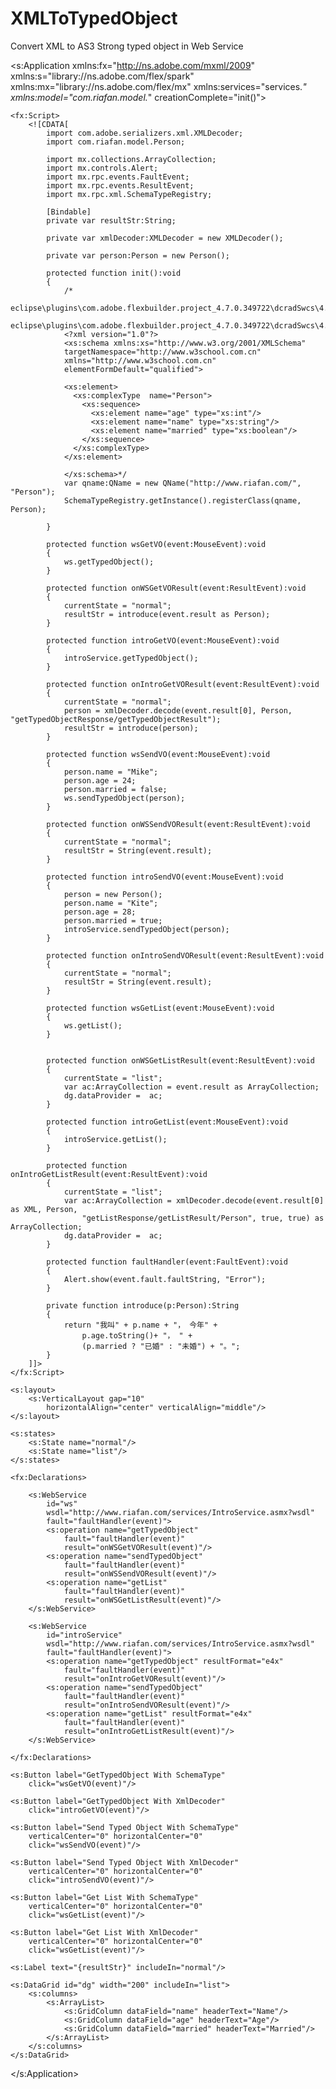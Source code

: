 XMLToTypedObject
================

Convert XML to AS3 Strong typed object in Web Service


<?xml version="1.0" encoding="utf-8"?>
<s:Application xmlns:fx="http://ns.adobe.com/mxml/2009" 
	xmlns:s="library://ns.adobe.com/flex/spark"
	xmlns:mx="library://ns.adobe.com/flex/mx"
	xmlns:services="services.*"
	xmlns:model="com.riafan.model.*"
	creationComplete="init()">
	
	<fx:Script>
		<![CDATA[
			import com.adobe.serializers.xml.XMLDecoder;
			import com.riafan.model.Person;
			
			import mx.collections.ArrayCollection;
			import mx.controls.Alert;
			import mx.rpc.events.FaultEvent;
			import mx.rpc.events.ResultEvent;
			import mx.rpc.xml.SchemaTypeRegistry;
			
			[Bindable]
			private var resultStr:String;
			
			private var xmlDecoder:XMLDecoder = new XMLDecoder();
			
			private var person:Person = new Person();
			
			protected function init():void
			{	
				/*
				eclipse\plugins\com.adobe.flexbuilder.project_4.7.0.349722\dcradSwcs\4.5\libs\serializers.swc
				eclipse\plugins\com.adobe.flexbuilder.project_4.7.0.349722\dcradSwcs\4.5\locale\zh_CN\serializers_rb.swc
				<?xml version="1.0"?>
				<xs:schema xmlns:xs="http://www.w3.org/2001/XMLSchema"
				targetNamespace="http://www.w3school.com.cn"
				xmlns="http://www.w3school.com.cn"
				elementFormDefault="qualified">
				
				<xs:element>
				  <xs:complexType  name="Person">
					<xs:sequence>
					  <xs:element name="age" type="xs:int"/>
					  <xs:element name="name" type="xs:string"/>
					  <xs:element name="married" type="xs:boolean"/>
					</xs:sequence>
				  </xs:complexType>
				</xs:element>
				
				</xs:schema>*/
				var qname:QName = new QName("http://www.riafan.com/", "Person");
				SchemaTypeRegistry.getInstance().registerClass(qname, Person);
				
			}
			
			protected function wsGetVO(event:MouseEvent):void
			{
				ws.getTypedObject();
			}
			
			protected function onWSGetVOResult(event:ResultEvent):void
			{
				currentState = "normal";
				resultStr = introduce(event.result as Person);
			}
			
			protected function introGetVO(event:MouseEvent):void
			{
				introService.getTypedObject();
			}
			
			protected function onIntroGetVOResult(event:ResultEvent):void
			{
				currentState = "normal";
				person = xmlDecoder.decode(event.result[0], Person, "getTypedObjectResponse/getTypedObjectResult");
				resultStr = introduce(person);
			}
			
			protected function wsSendVO(event:MouseEvent):void
			{
				person.name = "Mike";
				person.age = 24;
				person.married = false;
				ws.sendTypedObject(person);
			}
			
			protected function onWSSendVOResult(event:ResultEvent):void
			{
				currentState = "normal";
				resultStr = String(event.result);
			}

			protected function introSendVO(event:MouseEvent):void
			{
				person = new Person();
				person.name = "Kite";
				person.age = 28;
				person.married = true;
				introService.sendTypedObject(person);
			}
			
			protected function onIntroSendVOResult(event:ResultEvent):void
			{
				currentState = "normal";
				resultStr = String(event.result);
			}	

			protected function wsGetList(event:MouseEvent):void
			{
				ws.getList();
			}
			
			
			protected function onWSGetListResult(event:ResultEvent):void
			{
				currentState = "list";
				var ac:ArrayCollection = event.result as ArrayCollection;
				dg.dataProvider =  ac;
			}
			
			protected function introGetList(event:MouseEvent):void
			{
				introService.getList();
			}
			
			protected function onIntroGetListResult(event:ResultEvent):void
			{
				currentState = "list";
				var ac:ArrayCollection = xmlDecoder.decode(event.result[0] as XML, Person, 
					"getListResponse/getListResult/Person", true, true) as ArrayCollection;
				dg.dataProvider =  ac;
			}
			
			protected function faultHandler(event:FaultEvent):void
			{
				Alert.show(event.fault.faultString, "Error");
			}
			
			private function introduce(p:Person):String
			{
				return "我叫" + p.name + "， 今年" +
					p.age.toString()+ "， " +
					(p.married ? "已婚" : "未婚") + "。";
			}	
		]]>
	</fx:Script>
	
	<s:layout>
		<s:VerticalLayout gap="10" 
			horizontalAlign="center" verticalAlign="middle"/>
	</s:layout>
	
	<s:states>
		<s:State name="normal"/>
		<s:State name="list"/>
	</s:states>
	
	<fx:Declarations>
		
		<s:WebService 
			id="ws"
			wsdl="http://www.riafan.com/services/IntroService.asmx?wsdl"
			fault="faultHandler(event)"> 
			<s:operation name="getTypedObject"
				fault="faultHandler(event)" 
				result="onWSGetVOResult(event)"/> 
			<s:operation name="sendTypedObject"
				fault="faultHandler(event)" 
				result="onWSSendVOResult(event)"/>
			<s:operation name="getList"
				fault="faultHandler(event)" 
				result="onWSGetListResult(event)"/> 
		</s:WebService>
		
		<s:WebService 
			id="introService"
			wsdl="http://www.riafan.com/services/IntroService.asmx?wsdl"
			fault="faultHandler(event)"> 
			<s:operation name="getTypedObject" resultFormat="e4x"
				fault="faultHandler(event)" 
				result="onIntroGetVOResult(event)"/> 
			<s:operation name="sendTypedObject"
				fault="faultHandler(event)" 
				result="onIntroSendVOResult(event)"/>
			<s:operation name="getList" resultFormat="e4x"
				fault="faultHandler(event)" 
				result="onIntroGetListResult(event)"/> 
		</s:WebService>
		
	</fx:Declarations>
	
	<s:Button label="GetTypedObject With SchemaType"
		click="wsGetVO(event)"/>
	
	<s:Button label="GetTypedObject With XmlDecoder"
		click="introGetVO(event)"/>
	
	<s:Button label="Send Typed Object With SchemaType"
		verticalCenter="0" horizontalCenter="0"
		click="wsSendVO(event)"/>
	
	<s:Button label="Send Typed Object With XmlDecoder"
		verticalCenter="0" horizontalCenter="0"
		click="introSendVO(event)"/>
	
	<s:Button label="Get List With SchemaType"
		verticalCenter="0" horizontalCenter="0"
		click="wsGetList(event)"/>
	
	<s:Button label="Get List With XmlDecoder"
		verticalCenter="0" horizontalCenter="0"
		click="wsGetList(event)"/>
	
	<s:Label text="{resultStr}" includeIn="normal"/>
	
	<s:DataGrid id="dg" width="200" includeIn="list">
		<s:columns>
			<s:ArrayList>
				<s:GridColumn dataField="name" headerText="Name"/>
				<s:GridColumn dataField="age" headerText="Age"/>
				<s:GridColumn dataField="married" headerText="Married"/>
			</s:ArrayList>
		</s:columns>
	</s:DataGrid>
	
</s:Application>
